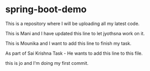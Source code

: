 # spring-boot-demo
This is a repository where I will be uploading all my latest code.

This is Mani and I have updated this line to let jyothsna work on it. 

This is Mounika and I want to add this line to finish my task.

As part of Sai Krishna Task - He wants to add this line to this file.

this is jo and I'm doing my first commit.
